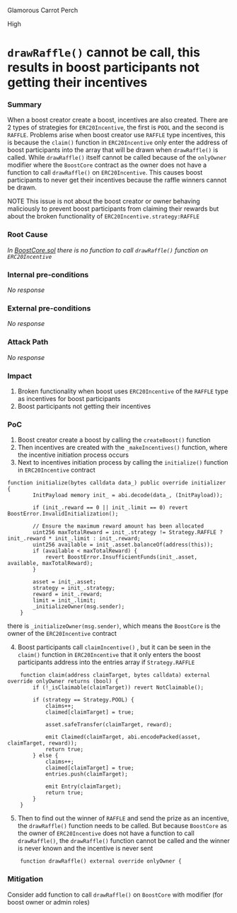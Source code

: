 Glamorous Carrot Perch

High

# `drawRaffle()` cannot be call, this results in boost participants not getting their incentives

### Summary

When a boost creator create a boost, incentives are also created. There are 2 types of strategies for `ERC20Incentive`, the first is `POOL` and the second is `RAFFLE`. Problems arise when boost creator use `RAFFLE` type incentives, this is because the `claim()` function in `ERC20Incentive` only enter the address of boost participants into the array that will be drawn when `drawRaffle()` is called. While `drawRaffle()` itself cannot be called because of the `onlyOwner` modifier where the `BoostCore` contract as the owner does not have a function to call `drawRaffle()` on `ERC20Incentive`. This causes boost participants to never get their incentives because the raffle winners cannot be drawn. 

NOTE
This issue is not about the boost creator or owner behaving maliciously to prevent boost participants from claiming their rewards but about the broken functionality of `ERC20Incentive.strategy:RAFFLE`

### Root Cause

*In [BoostCore.sol](https://github.com/sherlock-audit/2024-06-boost-aa-wallet/blob/main/boost-protocol/packages/evm/contracts/BoostCore.sol#L25) there is no function to call `drawRaffle()` function on `ERC20Incentive`*

### Internal pre-conditions

_No response_

### External pre-conditions

_No response_

### Attack Path

_No response_

### Impact

1. Broken functionality when boost uses `ERC20Incentive` of the `RAFFLE` type as incentives for boost participants
2. Boost participants not getting their incentives

### PoC

1. Boost creator create a boost by calling the `createBoost()` function
2. Then incentives are created with the `_makeIncentives()` function, where the incentive initiation process occurs
3. Next to incentives initiation process by calling the `initialize()` function in `ERC20Incentive` contract 

```solidity
function initialize(bytes calldata data_) public override initializer {
        InitPayload memory init_ = abi.decode(data_, (InitPayload));

        if (init_.reward == 0 || init_.limit == 0) revert BoostError.InvalidInitialization();

        // Ensure the maximum reward amount has been allocated
        uint256 maxTotalReward = init_.strategy != Strategy.RAFFLE ? init_.reward * init_.limit : init_.reward;
        uint256 available = init_.asset.balanceOf(address(this));
        if (available < maxTotalReward) {
            revert BoostError.InsufficientFunds(init_.asset, available, maxTotalReward);
        }

        asset = init_.asset;
        strategy = init_.strategy;
        reward = init_.reward;
        limit = init_.limit;
        _initializeOwner(msg.sender);
    }
```

there is `_initializeOwner(msg.sender)`, which means the `BoostCore` is the owner of the `ERC20Incentive` contract 

4. Boost participants call `claimIncentive()` , but it can be seen in the `claim()` function in `ERC20Incentive` that it only enters the boost participants address into the entries array if `Strategy.RAFFLE`

```solidity
    function claim(address claimTarget, bytes calldata) external override onlyOwner returns (bool) {
        if (!_isClaimable(claimTarget)) revert NotClaimable();

        if (strategy == Strategy.POOL) {
            claims++;
            claimed[claimTarget] = true;

            asset.safeTransfer(claimTarget, reward);

            emit Claimed(claimTarget, abi.encodePacked(asset, claimTarget, reward));
            return true;
        } else {
            claims++;
            claimed[claimTarget] = true;
            entries.push(claimTarget);

            emit Entry(claimTarget);
            return true;
        }
    }
```

5. Then to find out the winner of `RAFFLE` and send the prize as an incentive, the `drawRaffle()` function needs to be called. But because `BoostCore` as the owner of `ERC20Incentive` does not have a function to call `drawRaffle()`, the `drawRaffle()` function cannot be called and the winner is never known and the incentive is never sent

```solidity
    function drawRaffle() external override onlyOwner {
```

### Mitigation

Consider add function to call `drawRaffle()` on `BoostCore` with modifier (for boost owner or admin roles)